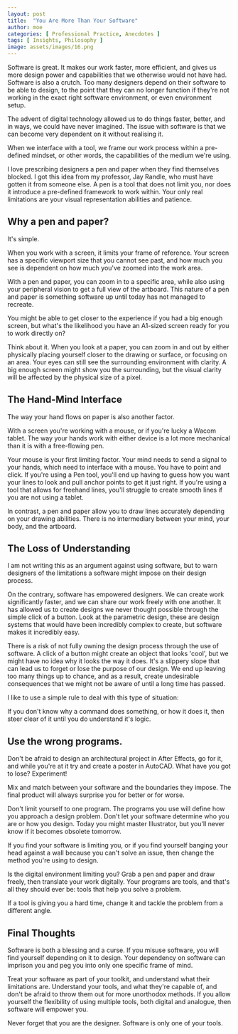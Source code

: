 ```yaml
---
layout: post
title:  "You Are More Than Your Software"
author: moe
categories: [ Professional Practice, Anecdotes ]
tags: [ Insights, Philosophy ]
image: assets/images/16.png
---
```

Software is great. It makes our work faster, more efficient, and gives us more design power and capabilities that we otherwise would not have had. Software is also a crutch. Too many designers depend on their software to be able to design, to the point that they can no longer function if they're not working in the exact right software environment, or even environment setup.

The advent of digital technology allowed us to do things faster, better, and in ways, we could have never imagined. The issue with software is that we can become very dependent on it without realising it.

When we interface with a tool, we frame our work process within a pre-defined mindset, or other words, the capabilities of the medium we're using.

I love prescribing designers a pen and paper when they find themselves blocked. I got this idea from my professor, Jay Randle, who must have gotten it from someone else. A pen is a tool that does not limit you, nor does it introduce a pre-defined framework to work within. Your only real limitations are your visual representation abilities and patience.



## Why a pen and paper?

It's simple.

When you work with a screen, it limits your frame of reference. Your screen has a specific viewport size that you cannot see past, and how much you see is dependent on how much you've zoomed into the work area.

With a pen and paper, you can zoom in to a specific area, while also using your peripheral vision to get a full view of the artboard. This nature of a pen and paper is something software up until today has not managed to recreate.

You might be able to get closer to the experience if you had a big enough screen, but what's the likelihood you have an A1-sized screen ready for you to work directly on?

Think about it. When you look at a paper, you can zoom in and out by either physically placing yourself closer to the drawing or surface, or focusing on an area. Your eyes can still see the surrounding environment with clarity. A big enough screen might show you the surrounding, but the visual clarity will be affected by the physical size of a pixel.



## The Hand-Mind Interface

The way your hand flows on paper is also another factor.

With a screen you're working with a mouse, or if you're lucky a Wacom tablet. The way your hands work with either device is a lot more mechanical than it is with a free-flowing pen.

Your mouse is your first limiting factor. Your mind needs to send a signal to your hands, which need to interface with a mouse. You have to point and click. If you're using a Pen tool, you'll end up having to guess how you want your lines to look and pull anchor points to get it just right. If you're using a tool that allows for freehand lines, you'll struggle to create smooth lines if you are not using a tablet.

In contrast, a pen and paper allow you to draw lines accurately depending on your drawing abilities. There is no intermediary between your mind, your body, and the artboard.



## The Loss of Understanding

I am not writing this as an argument against using software, but to warn designers of the limitations a software might impose on their design process.

On the contrary, software has empowered designers. We can create work significantly faster, and we can share our work freely with one another. It has allowed us to create designs we never thought possible through the simple click of a button. Look at the parametric design, these are design systems that would have been incredibly complex to create, but software makes it incredibly easy.

There is a risk of not fully owning the design process through the use of software. A click of a button might create an object that looks 'cool', but we might have no idea why it looks the way it does.  It's a slippery slope that can lead us to forget or lose the purpose of our design. We end up leaving too many things up to chance, and as a result, create undesirable consequences that we might not be aware of until a long time has passed.

I like to use a simple rule to deal with this type of situation:

If you don't know why a command does something, or how it does it, then steer clear of it until you do understand it's logic.



## Use the wrong programs.

Don't be afraid to design an architectural project in After Effects, go for it, and while you're at it try and create a poster in AutoCAD.  What have you got to lose? Experiment!

Mix and match between your software and the boundaries they impose. The final product will always surprise you for better or for worse.

Don't limit yourself to one program. The programs you use will define how you approach a design problem. Don't let your software determine who you are or how you design. Today you might master Illustrator, but you'll never know if it becomes obsolete tomorrow.

If you find your software is limiting you, or if you find yourself banging your head against a wall because you can't solve an issue, then change the method you're using to design.

Is the digital environment limiting you? Grab a pen and paper and draw freely, then translate your work digitally. Your programs are tools, and that's all they should ever be: tools that help you solve a problem.

If a tool is giving you a hard time, change it and tackle the problem from a different angle.



## Final Thoughts

Software is both a blessing and a curse. If you misuse software, you will find yourself depending on it to design. Your dependency on software can imprison you and peg you into only one specific frame of mind.

Treat your software as part of your toolkit, and understand what their limitations are. Understand your tools, and what they're capable of, and don't be afraid to throw them out for more unorthodox methods. If you allow yourself the flexibility of using multiple tools, both digital and analogue, then software will empower you.

Never forget that you are the designer. Software is only one of your tools.
